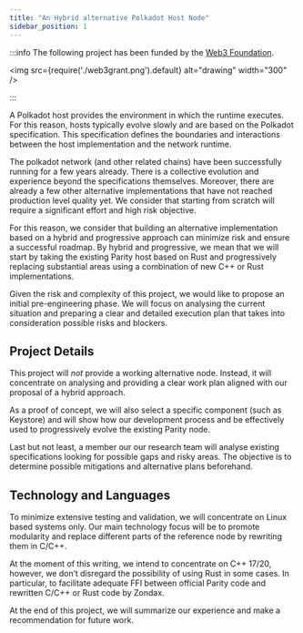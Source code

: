 ```yaml
---
title: "An Hybrid alternative Polkadot Host Node"
sidebar_position: 1
---
```


:::info The following project has been funded by the [Web3 Foundation](https://web3.foundation/).

<img
src={require('./web3grant.png').default}
alt="drawing"
width="300"
/>

:::

A Polkadot host provides the environment in which the runtime executes. For this reason, hosts typically evolve slowly and are based on the Polkadot specification. This specification defines the boundaries and interactions between the host implementation and the network runtime.

The polkadot network (and other related chains) have been successfully running for a few years already. There is a collective evolution and experience beyond the specifications themselves. Moreover, there are already a few other alternative implementations that have not reached production level quality yet. We consider that starting from scratch will require a significant effort and high risk objective. 

For this reason, we consider that building an alternative implementation based on a hybrid and progressive approach can minimize risk and ensure a successful roadmap. By hybrid and progressive, we mean that we will start by taking the existing Parity host based on Rust and progressively replacing substantial areas using a combination of new C++ or Rust implementations.

Given the risk and complexity of this project, we would like to propose an initial pre-engineering phase. We will focus on analysing the current situation and preparing a clear and detailed execution plan that takes into consideration possible risks and blockers.

## Project Details

This project will *not* provide a working alternative node. Instead, it will concentrate on analysing and providing a clear work plan aligned with our proposal of a hybrid approach.

As a proof of concept, we will also select a specific component (such as Keystore) and will show how our development process and be effectively used to progressively evolve the existing Parity node. 

Last but not least, a member our our research team will analyse existing specifications looking for possible gaps and risky areas. The objective is to determine possible mitigations and alternative plans beforehand.


## Technology and Languages

To minimize extensive testing and validation, we will concentrate on Linux based systems only.  Our main technology focus will be to promote modularity and replace different parts of the reference node by rewriting them in C/C++. 

At the moment of this writing, we intend to concentrate on C++ 17/20, however, we don’t disregard the possibility of using Rust in some cases. In particular, to facilitate adequate FFI between official Parity code and rewritten C/C++ or Rust code by Zondax.

At the end of this project, we will summarize our experience and make a recommendation for future work.

